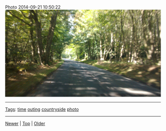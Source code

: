 <!--
title: Photo 2014-09-21 10
date: 2020-06-28T14:56:50.796Z
tags: time, outing, countryside, photo
-->









Photo 2014-09-21 10:50:22
![](98045333542-0.jpg)

<!--BOTTOM-POST-NAVIGATION-->
---

[Tags](tags.md): [time](tag-time.md) [outing](tag-outing.md) [countryside](tag-countryside.md) [photo](tag-photo.md)

---

[Newer](97637326657.md) | [Top](index.md) | [Older](98051040887.md)